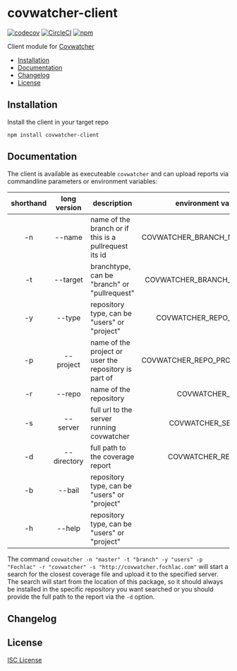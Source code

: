 # covwatcher-client

[![codecov](https://codecov.io/gh/fochlac/covwatcher-client/branch/master/graph/badge.svg)](https://codecov.io/gh/fochlac/covwatcher-client) [![CircleCI](https://circleci.com/gh/fochlac/covwatcher-client.svg?style=svg)](https://circleci.com/gh/fochlac/covwatcher-client) [![npm](https://img.shields.io/npm/v/covwatcher-client.svg?style=svg)](https://www.npmjs.com/package/covwatcher-client)

Client module for [Covwatcher](https://github.com/fochlac/covwatcher)

-   [Installation](#installation)
-   [Documentation](#documentation)
-   [Changelog](#changelog)
-   [License](#license)

## Installation

Install the client in your target repo

```
npm install covwatcher-client
```

## Documentation

The client is available as executeable `covwatcher` and can upload reports via commandline parameters or environment variables:

| shorthand | long version | description                                           |    environment variable | required |
| :-------: | :----------: | ----------------------------------------------------- | ----------------------: | :------: |
|    -n     |    --name    | name of the branch or if this is a pullrequest its id |  COVWATCHER_BRANCH_NAME |    \*    |
|    -t     |   --target   | branchtype, can be "branch" or "pullrequest"          |  COVWATCHER_BRANCH_TYPE |    \*    |
|    -y     |    --type    | repository type, can be "users" or "project"          |    COVWATCHER_REPO_TYPE |    \*    |
|    -p     |  --project   | name of the project or user the repository is part of | COVWATCHER_REPO_PROJECT |    \*    |
|    -r     |    --repo    | name of the repository                                |         COVWATCHER_REPO |    \*    |
|    -s     |   --server   | full url to the server running covwatcher             |       COVWATCHER_SERVER |    \*    |
|    -d     | --directory  | full path to the coverage report                      |       COVWATCHER_REPORT |          |
|    -b     |    --bail    | repository type, can be "users" or "project"          |                         |          |
|    -h     |    --help    | repository type, can be "users" or "project"          |                         |          |

The command `covwatcher -n "master" -t "branch" -y "users" -p "Fochlac" -r "covwatcher" -s "http://covwatcher.fochlac.com"` will start a search for the closest coverage file and upload it to the specified server. The search will start from the location of this package, so it should always be installed in the specific repository you want searched or you should provide the full path to the report via the `-d` option.

## Changelog

## License

[ISC License](License.md)
